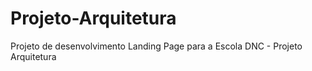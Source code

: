 # Projeto-Arquitetura
Projeto de desenvolvimento Landing Page para a Escola DNC - Projeto Arquitetura 

